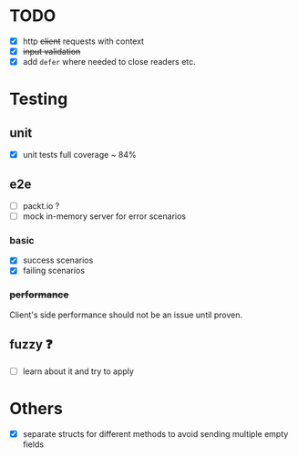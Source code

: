 # TODO
- [x] http ~~client~~ requests with context
- [x] ~~input validation~~
- [x] add `defer` where needed to close readers etc.
# Testing
## unit
- [x] unit tests full coverage ~ 84%
## e2e
- [ ] packt.io ?
- [ ] mock in-memory server for error scenarios
### basic
- [x] success scenarios
- [x] failing scenarios
### ~~performance~~
Client's side performance should not be an issue until proven.
## fuzzy ❓
- [ ] learn about it and try to apply

# Others
- [x] separate structs for different methods to avoid sending multiple empty fields